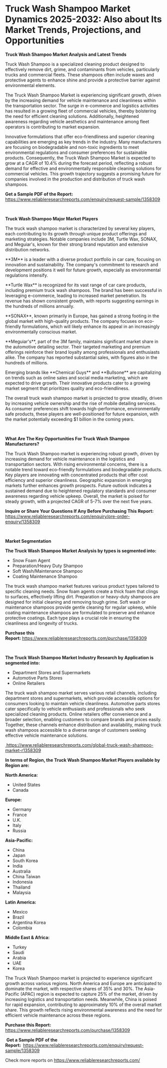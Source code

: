 <p><h1>Truck Wash Shampoo Market Dynamics 2025-2032: Also about Its Market Trends, Projections, and Opportunities</h1></p><p><strong>Truck Wash Shampoo Market Analysis and Latest Trends</strong></p>
<p><p>Truck Wash Shampoo is a specialized cleaning product designed to effectively remove dirt, grime, and contaminants from vehicles, particularly trucks and commercial fleets. These shampoos often include waxes and protective agents to enhance shine and provide a protective barrier against environmental elements.</p><p>The Truck Wash Shampoo Market is experiencing significant growth, driven by the increasing demand for vehicle maintenance and cleanliness within the transportation sector. The surge in e-commerce and logistics activities has resulted in a growing fleet of commercial vehicles, thereby bolstering the need for efficient cleaning solutions. Additionally, heightened awareness regarding vehicle aesthetics and maintenance among fleet operators is contributing to market expansion.</p><p>Innovative formulations that offer eco-friendliness and superior cleaning capabilities are emerging as key trends in the industry. Many manufacturers are focusing on biodegradable and non-toxic ingredients to meet environmental regulations and consumer preferences for sustainable products. Consequently, the Truck Wash Shampoo Market is expected to grow at a CAGR of 10.4% during the forecast period, reflecting a robust demand for effective and environmentally responsible cleaning solutions for commercial vehicles. This growth trajectory suggests a promising future for companies involved in the production and distribution of truck wash shampoos.</p></p>
<p><strong>Get a Sample PDF of the Report:&nbsp;</strong> <a href="https://www.reliableresearchreports.com/enquiry/request-sample/1358309?utm_campaign=2954&utm_medium=2&utm_source=Github&utm_content=ia&utm_term=30032025&utm_id=truck-wash-shampoo">https://www.reliableresearchreports.com/enquiry/request-sample/1358309</a></p>
<p>&nbsp;</p>
<p><strong>Truck Wash Shampoo Major Market Players</strong></p>
<p><p>The truck wash shampoo market is characterized by several key players, each contributing to its growth through unique product offerings and marketing strategies. Notable companies include 3M, Turtle Wax, SONAX, and Meguiar's, known for their strong brand reputation and extensive distribution networks.</p><p>**3M** is a leader with a diverse product portfolio in car care, focusing on innovation and sustainability. The company's commitment to research and development positions it well for future growth, especially as environmental regulations intensify.</p><p>**Turtle Wax** is recognized for its vast range of car care products, including premium truck wash shampoos. The brand has been successful in leveraging e-commerce, leading to increased market penetration. Its revenue has shown consistent growth, with reports suggesting earnings in the hundreds of millions annually.</p><p>**SONAX**, known primarily in Europe, has gained a strong footing in the global market with high-quality products. The company focuses on eco-friendly formulations, which will likely enhance its appeal in an increasingly environmentally conscious market.</p><p>**Meguiar's**, part of the 3M family, maintains significant market share in the automotive detailing sector. Their targeted marketing and premium offerings reinforce their brand loyalty among professionals and enthusiasts alike. The company has reported substantial sales, with figures also in the hundreds of millions.</p><p>Emerging brands like **Chemical Guys** and **Bullsone** are capitalizing on trends such as online sales and social media marketing, which are expected to drive growth. Their innovative products cater to a growing market segment that prioritizes quality and eco-friendliness.</p><p>The overall truck wash shampoo market is projected to grow steadily, driven by increasing vehicle ownership and the rise of mobile detailing services. As consumer preferences shift towards high-performance, environmentally safe products, these players are well-positioned for future expansion, with the market potentially exceeding $1 billion in the coming years.</p></p>
<p>&nbsp;</p>
<p><strong>What Are The Key Opportunities For Truck Wash Shampoo Manufacturers?</strong></p>
<p><p>The Truck Wash Shampoo market is experiencing robust growth, driven by increasing demand for vehicle maintenance in the logistics and transportation sectors. With rising environmental concerns, there is a notable trend toward eco-friendly formulations and biodegradable products. Key players are innovating with concentrated products that offer cost efficiency and superior cleanliness. Geographic expansion in emerging markets further enhances growth prospects. Future outlook indicates a sustained demand due to heightened regulatory standards and consumer awareness regarding vehicle upkeep. Overall, the market is poised for steady growth, with a projected CAGR of 5-7% over the next five years.</p></p>
<p><strong>Inquire or Share Your Questions If Any Before Purchasing This Report:</strong> <a href="https://www.reliableresearchreports.com/enquiry/pre-order-enquiry/1358309?utm_campaign=2954&utm_medium=2&utm_source=Github&utm_content=ia&utm_term=30032025&utm_id=truck-wash-shampoo">https://www.reliableresearchreports.com/enquiry/pre-order-enquiry/1358309</a></p>
<p>&nbsp;</p>
<p><strong>Market Segmentation</strong></p>
<p><strong>The Truck Wash Shampoo Market Analysis by types is segmented into:</strong></p>
<p><ul><li>Snow Foam Agent</li><li>Preparation/Heavy Duty Shampoo</li><li>Soft Wash/Maintenance Shampoo</li><li>Coating Maintenance Shampoo</li></ul></p>
<p><p>The truck wash shampoo market features various product types tailored to specific cleaning needs. Snow foam agents create a thick foam that clings to surfaces, effectively lifting dirt. Preparation or heavy-duty shampoos are designed for initial cleaning and removing tough grime. Soft wash or maintenance shampoos provide gentle cleaning for regular upkeep, while coating maintenance shampoos are formulated to preserve and enhance protective coatings. Each type plays a crucial role in ensuring the cleanliness and longevity of trucks.</p></p>
<p><strong>Purchase this Report:&nbsp;</strong><a href="https://www.reliableresearchreports.com/purchase/1358309?utm_campaign=2954&utm_medium=2&utm_source=Github&utm_content=ia&utm_term=30032025&utm_id=truck-wash-shampoo">https://www.reliableresearchreports.com/purchase/1358309</a></p>
<p>&nbsp;</p>
<p><strong>The Truck Wash Shampoo Market Industry Research by Application is segmented into:</strong></p>
<p><ul><li>Department Stores and Supermarkets</li><li>Automotive Parts Stores</li><li>Online Retailers</li></ul></p>
<p><p>The truck wash shampoo market serves various retail channels, including department stores and supermarkets, which provide accessible options for consumers looking to maintain vehicle cleanliness. Automotive parts stores cater specifically to vehicle enthusiasts and professionals who seek specialized cleaning products. Online retailers offer convenience and a broader selection, enabling customers to compare brands and prices easily. Together, these channels enhance distribution and availability, making truck wash shampoos accessible to a diverse range of customers seeking effective vehicle maintenance solutions.</p></p>
<p><a href="https://www.reliableresearchreports.com/global-truck-wash-shampoo-market-r1358309?utm_campaign=2954&utm_medium=2&utm_source=Github&utm_content=ia&utm_term=30032025&utm_id=truck-wash-shampoo">&nbsp;https://www.reliableresearchreports.com/global-truck-wash-shampoo-market-r1358309</a></p>
<p><strong>In terms of Region, the Truck Wash Shampoo Market Players available by Region are:</strong></p>
<p>
    <p> <strong> North America: </strong>
        <ul>
            <li>United States</li>
            <li>Canada</li>
        </ul>
        </p> 
    <p> <strong> Europe: </strong>
        <ul>
            <li>Germany</li>
            <li>France</li>
            <li>U.K.</li>
            <li>Italy</li>
            <li>Russia</li>
        </ul>
        </p> 
    <p> <strong> Asia-Pacific: </strong>
        <ul>
            <li>China</li>
            <li>Japan</li>
            <li>South Korea</li>
            <li>India</li>
            <li>Australia</li>
            <li>China Taiwan</li>
            <li>Indonesia</li>
            <li>Thailand</li>
            <li>Malaysia</li>
        </ul>
        </p> 
    <p> <strong> Latin America: </strong>
        <ul>
            <li>Mexico</li>
            <li>Brazil</li>
            <li>Argentina Korea</li>
            <li>Colombia</li>
        </ul>
        </p> 
    <p> <strong> Middle East & Africa: </strong>
        <ul>
            <li>Turkey</li>
            <li>Saudi</li>
            <li>Arabia</li>
            <li>UAE</li>
            <li>Korea</li>
        </ul>
    </p>
    </p>
<p><p>The Truck Wash Shampoo market is projected to experience significant growth across various regions. North America and Europe are anticipated to dominate the market, with respective shares of 35% and 30%. The Asia-Pacific (APAC) region is expected to capture 25% of the market, driven by increasing logistics and transportation needs. Meanwhile, China is poised for rapid expansion, contributing to approximately 10% of the overall market share. This growth reflects rising environmental awareness and the need for efficient vehicle maintenance across these regions.</p></p>
<p><strong>Purchase this Report: </strong><a href="https://www.reliableresearchreports.com/purchase/1358309?utm_campaign=2954&utm_medium=2&utm_source=Github&utm_content=ia&utm_term=30032025&utm_id=truck-wash-shampoo">https://www.reliableresearchreports.com/purchase/1358309</a></p>
<p>&nbsp;<strong>Get a Sample PDF of the Report:&nbsp;&nbsp;</strong><a href="https://www.reliableresearchreports.com/enquiry/request-sample/1358309?utm_campaign=2954&utm_medium=2&utm_source=Github&utm_content=ia&utm_term=30032025&utm_id=truck-wash-shampoo">https://www.reliableresearchreports.com/enquiry/request-sample/1358309</a></p>
<p><strong></strong></p>
<p>Check more reports on <a href="https://www.reliableresearchreports.com/?utm_campaign=2954&utm_medium=2&utm_source=Github&utm_content=ia&utm_term=30032025&utm_id=truck-wash-shampoo">https://www.reliableresearchreports.com/</a></p>